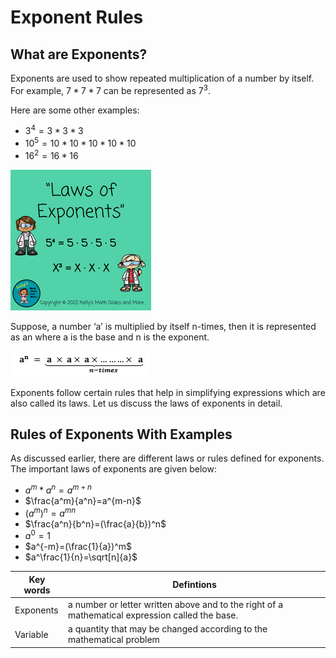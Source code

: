 # Exponent Rules
##  What are Exponents?
Exponents are used to show repeated multiplication of a number by itself. For example, $7 * 7 * 7$ can be represented as $7^3$.

Here are some other examples:
* $3^4 = 3 * 3 * 3$
* $10^5 = 10*10*10*10*10$
* $16^2 = 16*16$

![Here's a picture of laws of exponents](funnyimage.png)

Suppose, a number ‘a’ is multiplied by itself n-times, then it is represented as an where a is the base and n is the exponent.

![Here's a picture of the exponent rule](exponent.png)

Exponents follow certain rules that help in simplifying expressions which are also called its laws. Let us discuss the laws of exponents in detail.
## Rules of Exponents With Examples
As discussed earlier, there are different  laws or rules defined for exponents. The important laws of exponents are given below:
* $a^m *a^n=a^{m+n}$
* $\frac{a^m}{a^n}=a^{m-n}$
* $(a^m)^n=a^{mn}$
* $\frac{a^n}{b^n}=(\frac{a}{b})^n$
* $a^0=1$
* $a^{-m}=(\frac{1}{a})^m$
* $a^\frac{1}{n}=\sqrt[n]{a}$

| Key words | Defintions |
| --- | --- |
| Exponents | a number or letter written above and to the right of a mathematical expression called the base. |
| Variable | a quantity that may be changed according to the mathematical problem |
